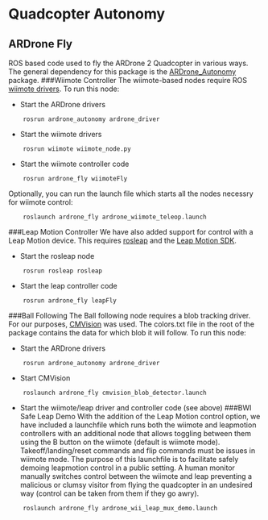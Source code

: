 Quadcopter Autonomy
===================

ARDrone Fly
-----------

ROS based code used to fly the ARDrone 2 Quadcopter in various ways. The general dependency for this package is the [ARDrone_Autonomy](https://github.com/AutonomyLab/ardrone_autonomy) package.
###Wiimote Controller
The wiimote-based nodes require ROS [wiimote drivers](https://github.com/ros-drivers/joystick_drivers).
To run this node:
* Start the ARDrone drivers  
```
    rosrun ardrone_autonomy ardrone_driver
```
* Start the wiimote drivers  
```
    rosrun wiimote wiimote_node.py
```
* Start the wiimote controller code
```
	rosrun ardrone_fly wiimoteFly
```
Optionally, you can run the launch file which starts all the nodes necessry for wiimote control:  
```
    roslaunch ardrone_fly ardrone_wiimote_teleop.launch
```  
###Leap Motion Controller
We have also added support for control with a Leap Motion device. This requires [rosleap](https://github.com/mattbroussard/rosleap) and the [Leap Motion SDK](https://www.leapmotion.com/developers).
* Start the rosleap node
```
	rosrun rosleap rosleap
```
* Start the leap controller code
```
	rosrun ardrone_fly leapFly
```
###Ball Following
The Ball following node requires a blob tracking driver. For our purposes, [CMVision](https://github.com/dutchcheesehead/ROSMAV/tree/master/cmvision) was used. The colors.txt file in the root of the package contains the data for which blob it will follow.
To run this node:
* Start the ARDrone drivers  
```
    rosrun ardrone_autonomy ardrone_driver
```
* Start CMVision  
```
    roslaunch ardrone_fly cmvision_blob_detector.launch
```
* Start the wiimote/leap driver and controller code (see above)
###BWI Safe Leap Demo
With the addition of the Leap Motion control option, we have included a launchfile which runs both the wiimote and leapmotion controllers with an additional node that allows toggling between them using the B button on the wiimote (default is wiimote mode). Takeoff/landing/reset commands and flip commands must be issues in wiimote mode.
The purpose of this launchfile is to facilitate safely demoing leapmotion control in a public setting. A human monitor manually switches control between the wiimote and leap preventing a malicious or clumsy visitor from flying the quadcopter in an undesired way (control can be taken from them if they go awry).
```
	roslaunch ardrone_fly ardrone_wii_leap_mux_demo.launch
```

